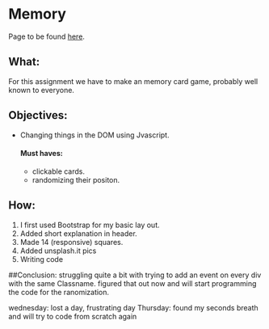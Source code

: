 # Memory
Page to be found [here](https://krisderycke.github.io/memory/).

## What:
For this assignment we have to make an memory card game, probably well known to everyone.

## Objectives:
* Changing things in the DOM using Jvascript.
  
  #### Must haves:
  * clickable cards.
  * randomizing their positon.
  

## How: 
1. I first used Bootstrap for my basic lay out.
2. Added short explanation in header.
3. Made 14 (responsive) squares.
4. Added unsplash.it pics
5. Writing code 


##Conclusion:
struggling quite a bit with trying to add an event on every div with the same Classname.
figured that out now and will start programming the code for the ranomization.

wednesday: lost a day, frustrating day
Thursday: found my seconds breath and will try to code from scratch again


